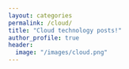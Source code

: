 ```yaml
---
layout: categories
permalink: /cloud/
title: "Cloud technology posts!"
author_profile: true
header:
  image: "/images/cloud.png"
---
```

